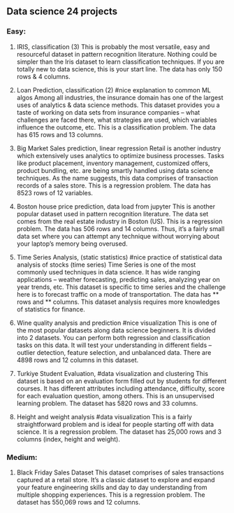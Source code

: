 ## Data science 24 projects 
### Easy:
1. IRIS, classification (3)
This is probably the most versatile, easy and resourceful dataset in pattern recognition literature. Nothing could be simpler than the Iris dataset to learn classification techniques. If you are totally new to data science, this is your start line. The data has only 150 rows & 4 columns.

2. Loan Prediction, classification (2) #nice explanation to common ML algos
Among all industries, the insurance domain has one of the largest uses of analytics & data science methods. This dataset provides you a taste of working on data sets from insurance companies – what challenges are faced there, what strategies are used, which variables influence the outcome, etc. This is a classification problem. The data has 615 rows and 13 columns.

3. Big Market Sales prediction, linear regression
Retail is another industry which extensively uses analytics to optimize business processes. Tasks like product placement, inventory management, customized offers, product bundling, etc. are being smartly handled using data science techniques. As the name suggests, this data comprises of transaction records of a sales store. This is a regression problem. The data has 8523 rows of 12 variables.

4. Boston house price prediction, data load from jupyter
This is another popular dataset used in pattern recognition literature. The data set comes from the real estate industry in Boston (US). This is a regression problem. The data has 506 rows and 14 columns. Thus, it’s a fairly small data set where you can attempt any technique without worrying about your laptop’s memory being overused.

5. Time Series Analysis, (static statistics) #nice practice of statistical data analysis of stocks (time series)
Time Series is one of the most commonly used techniques in data science. It has wide ranging applications – weather forecasting, predicting sales, analyzing year on year trends, etc. This dataset is specific to time series and the challenge here is to forecast traffic on a mode of transportation. The data has ** rows and ** columns.
This dataset analysis requires more knowledges of statistics for finance.

6. Wine quality analysis and prediction #nice visualization 
This is one of the most popular datasets along data science beginners. It is divided into 2 datasets. You can perform both regression and classification tasks on this data. It will test your understanding in different fields – outlier detection, feature selection, and unbalanced data. There are 4898 rows and 12 columns in this dataset.

7. Turkiye Student Evaluation, #data visualization and clustering
This dataset is based on an evaluation form filled out by students for different courses. It has different attributes including attendance, difficulty, score for each evaluation question, among others. This is an unsupervised learning problem. The dataset has 5820 rows and 33 columns.

8. Height and weight analysis #data visualization
This is a fairly straightforward problem and is ideal for people starting off with data science. It is a regression problem.  The dataset has 25,000 rows and 3 columns (index, height and weight).

### Medium:
1. Black Friday Sales Dataset
This dataset comprises of sales transactions captured at a retail store. It’s a classic dataset to explore and expand your feature engineering skills and day to day understanding from multiple shopping experiences. This is a regression problem. The dataset has 550,069 rows and 12 columns.

